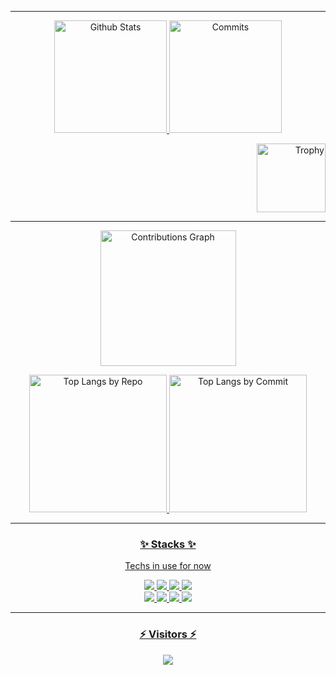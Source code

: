 <!--
**aruyu/aruyu** is a ✨ _special_ ✨ repository because its `README.md` (this file) appears on your GitHub profile.

Here are some ideas to get you started:

- 🔭 I’m currently working on ...
- 🌱 I’m currently learning ...
- 👯 I’m looking to collaborate on ...
- 🤔 I’m looking for help with ...
- 💬 Ask me about ...
- 📫 How to reach me: ...
- 😄 Pronouns: ...
- ⚡ Fun fact: ...
-->

* * *

<p align="middle"> 
  <a href="https://github.com/aruyu"><img alt="Github Stats" height="180px" src="https://github-readme-stats-git-masterrstaa-rickstaa.vercel.app/api?username=aruyu&show_icons=true&theme=dracula&include_all_commits=true&count_private=true" />
  <a href="https://github.com/aruyu"><img alt="Commits" height="180px" src="http://github-profile-summary-cards.vercel.app/api/cards/productive-time?username=aruyu&theme=dracula&utcOffset=8" />
</p>

<p align="right"> 
  <a href="https://github.com/aruyu"><img alt="Trophy" height="110px" src="https://github-profile-trophy.vercel.app/?username=aruyu&column=8&theme=flat&rank=-?" />
</p>

* * *

<p align="middle"> 
  <a href="https://github.com/aruyu"><img alt="Contributions Graph" height="217px" src="http://github-profile-summary-cards.vercel.app/api/cards/profile-details?username=aruyu&theme=dracula" />
</p>

<p align="middle"> 
  <a href="https://github.com/aruyu"><img alt="Top Langs by Repo" height="220px" src="http://github-profile-summary-cards.vercel.app/api/cards/repos-per-language?username=aruyu&theme=dracula" />
  <a href="https://github.com/aruyu"><img alt="Top Langs by Commit" height="220px" src="http://github-profile-summary-cards.vercel.app/api/cards/most-commit-language?username=aruyu&theme=dracula" />
</p>

* * *

<h3 align="middle">✨ Stacks ✨</h3>
<p align="middle">Techs in use for now</p>
<p align="middle">

  <img src="https://img.shields.io/badge/Python-3776AB?style=flat&logo=Python&logoColor=white" />
  <img src="https://img.shields.io/badge/Lua-2C2D72?style=flat&logo=Lua&logoColor=white" />
  <img src="https://img.shields.io/badge/C++-F03A6A?style=flat&logo=CPlusPlus&logoColor=white" />
  <img src="https://img.shields.io/badge/C%23-239120?style=flat&logo=CSharp&logoColor=white" />
  <br>
  <img src="https://img.shields.io/badge/Linux-FCC624?style=flat&logo=Linux&logoColor=white" />
  <img src="https://img.shields.io/badge/Docker-2496ED?style=flat&logo=Docker&logoColor=white" />
  <img src="https://img.shields.io/badge/MariaDB-003545?style-flat&logo=MariaDB&logoColor=white" />
  <img src="https://img.shields.io/badge/Redmine-B32024?style-flat&logo=Redmine&logoColor=white" />

</p>

* * *

<h3 align="middle">⚡ Visitors ⚡</h3>
<p align="center"> 
  <a href="https://github.com/aruyu"><img src="https://profile-counter.glitch.me/aruyu/count.svg" />
</p>

